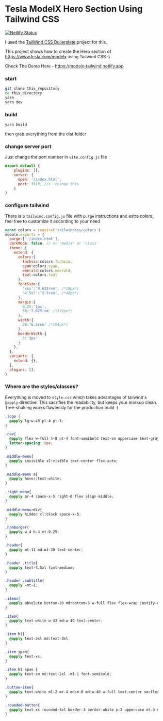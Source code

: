 # Tesla ModelX Hero Section Using Tailwind CSS

[![Netlify Status](https://api.netlify.com/api/v1/badges/28bf5911-0906-4dec-91bc-e87a194596e9/deploy-status)](https://app.netlify.com/sites/modelx-tailwind/deploys)

I used the [TailWind CSS Boilerplate](https://github.com/hasinhayder/tailwind-boilerplate) project for this. 

This project shows how to create the Hero section of https://www.tesla.com/modelx using Tailwind CSS :)

Check The Demo Here - https://modelx-tailwind.netlify.app


### start
```sh
git clone this_repository
cd this_directory
yarn
yarn dev
```

### build
```sh
yarn build
```

then grab everything from the dist folder

### change server port
Just change the port number in `vite.config.js` file
```javascript
export default {
    plugins: [],
    server: {
      open: '/index.html',
      port: 3116, //< -change this
    }
}

```

### configure tailwind
There is a `tailwind.config.js` file with `purge` instructions and extra colors, feel free to customize it according to your need
```javascript
const colors = require('tailwindcss/colors')
module.exports = {
  purge:['./index.html'],
  darkMode: false, // or 'media' or 'class'
  theme: {
    extend: {
      colors:{
        fuchsia:colors.fuchsia,
        cyan:colors.cyan,
        emerald:colors.emerald,
        teal:colors.teal
      },
      fontSize:{
        'xss':'0.625rem', /*10px*/
        '4.5xl':'2.5rem', /*40px*/
      },
      margin:{
        0.25:'1px',
        30:'7.625rem' /*122px*/
      },
      width:{
        26:'6.5rem' /*104px*/
      },
      borderWidth:{
        3:'3px'
      }
    },
  },
  variants: {
    extend: {},
  },
  plugins: [],
}
```

### Where are the styles/classes?

Everything is moved to `style.css` which takes advantages of tailwind's `@apply` directive. This sacrifies the readability, but keeps your markup clean. Tree-shaking works flawlessly for the production build :)

```css
.logo {
  @apply lg:w-48 pl-4 pt-1;
}

.nav{
  @apply flex w-full h-8 pt-4 font-semibold text-sm uppercase text-gray-800 ;
  letter-spacing: 0px;
}

.middle-menu{
  @apply invisible xl:visible text-center flex-auto;
}

.middle-menu a{
  @apply hover:text-white;
}

.right-menu{
  @apply pr-4 space-x-5 right-0 flex align-middle;
}

.middle-menu>div{
  @apply hidden xl:block space-x-5;
}

.hamburger{
  @apply w-4 h-4 mt-0.25;
}

.header{
  @apply mt-11 md:mt-30 text-center;
}

.header .title{
  @apply text-4.5xl font-medium;
}

.header .subtitle{
  @apply -mt-1;
}

.items{
  @apply absolute bottom-20 md:bottom-6 w-full flex flex-wrap justify-center;
}

.item{
  @apply text-white w-32 md:w-40 text-center;
}

.item h1{
  @apply text-2xl md:text-3xl;
}

.item span{
  @apply text-xs;
}

.item h1 span {
  @apply text-sm md:text-2xl -ml-1 font-semibold;
}

.button-item{
  @apply text-white ml-2 mr-4 md:m-0 md:w-40 w-full text-center sm:flex-nowrap
}

.rounded-button{
  @apply text-xs rounded-3xl border-3 border-white p-2 uppercase mt-3 md:mt-1.5  ml-3 font-medium;
}
```

